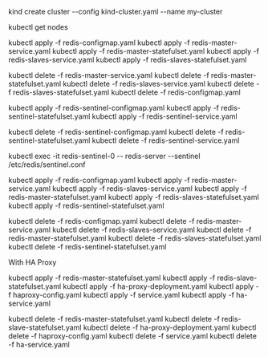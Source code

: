 kind create cluster --config kind-cluster.yaml --name my-cluster


kubectl get nodes


kubectl apply -f redis-configmap.yaml
kubectl apply -f redis-master-service.yaml
kubectl apply -f redis-master-statefulset.yaml
kubectl apply -f redis-slaves-service.yaml
kubectl apply -f redis-slaves-statefulset.yaml


kubectl delete -f redis-master-service.yaml
kubectl delete -f redis-master-statefulset.yaml
kubectl delete -f redis-slaves-service.yaml
kubectl delete -f redis-slaves-statefulset.yaml
kubectl delete -f redis-configmap.yaml


kubectl apply -f redis-sentinel-configmap.yaml
kubectl apply -f redis-sentinel-statefulset.yaml
kubectl apply -f redis-sentinel-service.yaml


kubectl delete -f redis-sentinel-configmap.yaml
kubectl delete -f redis-sentinel-statefulset.yaml
kubectl delete -f redis-sentinel-service.yaml


kubectl exec -it redis-sentinel-0 -- redis-server --sentinel /etc/redis/sentinel.conf



kubectl apply -f redis-configmap.yaml
kubectl apply -f redis-master-service.yaml
kubectl apply -f redis-slaves-service.yaml
kubectl apply -f redis-master-statefulset.yaml
kubectl apply -f redis-slaves-statefulset.yaml
kubectl apply -f redis-sentinel-statefulset.yaml


kubectl delete -f redis-configmap.yaml
kubectl delete -f redis-master-service.yaml
kubectl delete -f redis-slaves-service.yaml
kubectl delete -f redis-master-statefulset.yaml
kubectl delete -f redis-slaves-statefulset.yaml
kubectl delete -f redis-sentinel-statefulset.yaml




With HA Proxy

kubectl apply -f redis-master-statefulset.yaml
kubectl apply -f redis-slave-statefulset.yaml
kubectl apply -f ha-proxy-deployment.yaml
kubectl apply -f haproxy-config.yaml
kubectl apply -f service.yaml
kubectl apply -f ha-service.yaml


kubectl delete -f redis-master-statefulset.yaml
kubectl delete -f redis-slave-statefulset.yaml
kubectl delete -f ha-proxy-deployment.yaml
kubectl delete -f haproxy-config.yaml
kubectl delete -f service.yaml
kubectl delete -f ha-service.yaml
